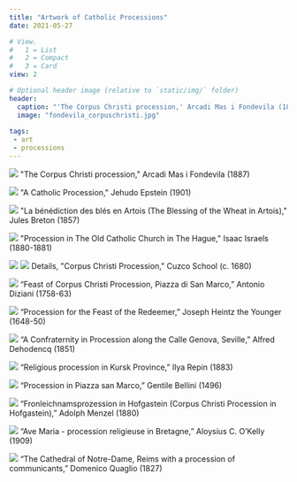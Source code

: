 ```yaml
---
title: "Artwork of Catholic Processions"
date: 2021-05-27

# View.
#   1 = List
#   2 = Compact
#   3 = Card
view: 2

# Optional header image (relative to `static/img/` folder)
header:
  caption: "'The Corpus Christi procession,' Arcadi Mas i Fondevila (1887)"
  image: "fondevila_corpuschristi.jpg"
  
tags:
 - art
 - processions
---
```


![](/uploads/art-catholic-processions/fondevila_corpuschristi.jpg)
"The Corpus Christi procession," Arcadi Mas i Fondevila (1887)


![](/uploads/art-catholic-processions/epstein_catholicprocession.jpg)
"A Catholic Procession," Jehudo Epstein (1901)


![](/uploads/art-catholic-processions/breton_blessingwheatfields.jpg)
"La bénédiction des blés en Artois (The Blessing of the Wheat in Artois)," Jules Breton (1857)


![](/uploads/art-catholic-processions/israels_processionhague.jpg)
"Procession in The Old Catholic Church in The Hague," Isaac Israels (1880-1881)


![](/uploads/art-catholic-processions/cuzco_corpuschristi.jpg)
![](/uploads/art-catholic-processions/cuzco_corpuschristi2.jpg)
Details, "Corpus Christi Procession," Cuzco School (c. 1680)


![](/uploads/art-catholic-processions/diziani_corpuschristi.jpg)
“Feast of Corpus Christi Procession, Piazza di San Marco,” Antonio Diziani (1758-63)


![](/uploads/art-catholic-processions/heintz_feastredeemer.jpg)
“Procession for the Feast of the Redeemer,” Joseph Heintz the Younger (1648-50)


![](/uploads/art-catholic-processions/Dehodencq_ConfraternityCalleGénova.jpg)
“A Confraternity in Procession along the Calle Genova, Seville,” Alfred Dehodencq (1851)


![](/uploads/art-catholic-processions/repin_kursk.jpg)
“Religious procession in Kursk Province,” Ilya Repin (1883)


![](/uploads/art-catholic-processions/bellini_sanmarco.jpg)
“Procession in Piazza san Marco,” Gentile Bellini (1496)


![](/uploads/art-catholic-processions/menzel_hofgastein.jpg)
“Fronleichnamsprozession in Hofgastein (Corpus Christi Procession in Hofgastein),” Adolph Menzel (1880)


![](/uploads/art-catholic-processions/okelly_bretagne.png)
“Ave Maria - procession religieuse in Bretagne,” Aloysius C. O’Kelly (1909)


![](/uploads/art-catholic-processions/quaglio_communicants.jpg)
“The Cathedral of Notre-Dame, Reims with a procession of communicants,” Domenico Quaglio (1827)
